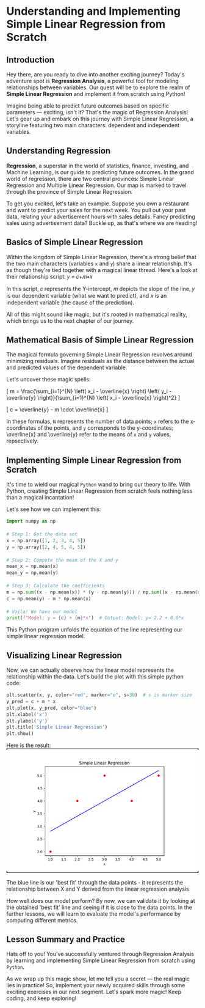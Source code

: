 # Understanding and Implementing Simple Linear Regression from Scratch

## Introduction
Hey there, are you ready to dive into another exciting journey? Today's adventure spot is **Regression Analysis**, a powerful tool for modeling relationships between variables. Our quest will be to explore the realm of **Simple Linear Regression** and implement it from scratch using Python!

Imagine being able to predict future outcomes based on specific parameters — exciting, isn't it? That's the magic of Regression Analysis! Let's gear up and embark on this journey with Simple Linear Regression, a storyline featuring two main characters: dependent and independent variables.

## Understanding Regression
**Regression**, a superstar in the world of statistics, finance, investing, and Machine Learning, is our guide to predicting future outcomes. In the grand world of regression, there are two central provinces: Simple Linear Regression and Multiple Linear Regression. Our map is marked to travel through the province of Simple Linear Regression.

To get you excited, let's take an example. Suppose you own a restaurant and want to predict your sales for the next week. You pull out your past data, relating your advertisement hours with sales details. Fancy predicting sales using advertisement data? Buckle up, as that's where we are heading!

## Basics of Simple Linear Regression
Within the kingdom of Simple Linear Regression, there's a strong belief that the two main characters (variables `x` and `y`) share a linear relationship. It's as though they're tied together with a magical linear thread. Here's a look at their relationship script: 𝑦 = 𝑐+𝑚∗𝑥

In this script, 𝑐 represents the Y-intercept, 𝑚 depicts the slope of the line, 𝑦 is our dependent variable (what we want to predict), and 𝑥 is an independent variable (the cause of the prediction).

All of this might sound like magic, but it's rooted in mathematical reality, which brings us to the next chapter of our journey.

## Mathematical Basis of Simple Linear Regression
The magical formula governing Simple Linear Regression revolves around minimizing residuals. Imagine residuals as the distance between the actual and predicted values of the dependent variable.

Let's uncover these magic spells:

\[
m = \frac{\sum_{i=1}^{N} \left( x_i - \overline{x} \right) \left( y_i - \overline{y} \right)}{\sum_{i=1}^{N} \left( x_i - \overline{x} \right)^2}
\]

\[
c = \overline{y} - m \cdot \overline{x}
\]

In these formulas, `N` represents the number of data points; `x` refers to the x-coordinates of the points, and `y` corresponds to the y-coordinates;
\overline{x} and \overline{y} refer to the means of `x` and `y` values, repsectively.

## Implementing Simple Linear Regression from Scratch
It's time to wield our magical `Python` wand to bring our theory to life. With Python, creating Simple Linear Regression from scratch feels nothing less than a magical incantation!

Let's see how we can implement this:

```python
import numpy as np

# Step 1: Get the data set
x = np.array([1, 2, 3, 4, 5])
y = np.array([2, 4, 5, 4, 5])

# Step 2: Compute the mean of the X and y
mean_x = np.mean(x)
mean_y = np.mean(y)

# Step 3: Calculate the coefficients
m = np.sum((x - np.mean(x)) * (y - np.mean(y))) / np.sum((x - np.mean(x))**2)
c = np.mean(y) - m * np.mean(x)

# Voila! We have our model
print(f"Model: y = {c} + {m}*x")  # Output: Model: y= 2.2 + 0.6*x
```
This Python program unfolds the equation of the line representing our simple linear regression model.

## Visualizing Linear Regression
Now, we can actually observe how the linear model represents the relationship within the data. Let's build the plot with this simple python code:

```python
plt.scatter(x, y, color="red", marker="o", s=30)  # s is marker size
y_pred = c + m * x
plt.plot(x, y_pred, color="blue")
plt.xlabel('x')
plt.ylabel('y')
plt.title('Simple Linear Regression')
plt.show()
```
Here is the result:
![](https://github.com/PaladinKnightMaster/skillup_codesignal/blob/main/assets/images/Screenshot_18.png)

The blue line is our 'best fit' through the data points - it represents the relationship between X and Y derived from the linear regression analysis

How well does our model perform? By now, we can validate it by looking at the obtained 'best fit' line and seeing if it is close to the data points. In the further lessons, we will learn to evaluate the model's performance by computing different metrics.

## Lesson Summary and Practice
Hats off to you! You've successfully ventured through Regression Analysis by learning and implementing Simple Linear Regression from scratch using `Python`.

As we wrap up this magic show, let me tell you a secret — the real magic lies in practice! So, implement your newly acquired skills through some exciting exercises in our next segment. Let's spark more magic! Keep coding, and keep exploring!
